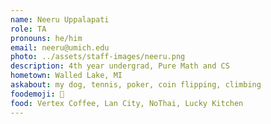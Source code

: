 ```yaml
---
name: Neeru Uppalapati
role: TA
pronouns: he/him
email: neeru@umich.edu
photo: ../assets/staff-images/neeru.png
description: 4th year undergrad, Pure Math and CS
hometown: Walled Lake, MI
askabout: my dog, tennis, poker, coin flipping, climbing
foodemoji: 🌮
food: Vertex Coffee, Lan City, NoThai, Lucky Kitchen
---
```

